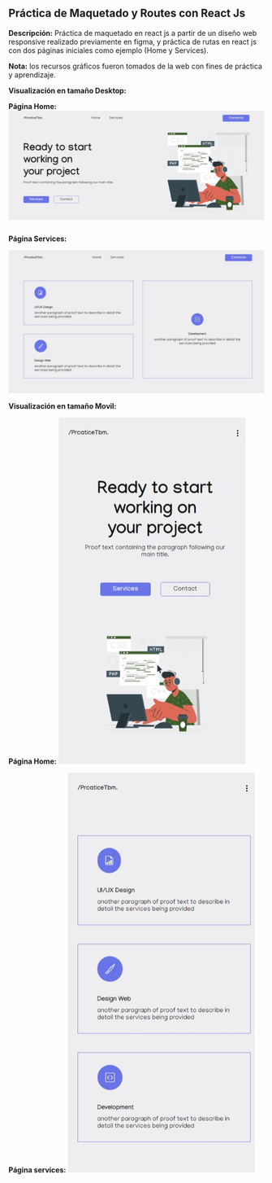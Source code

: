 ## Práctica de Maquetado y Routes con React Js

**Descripción:** Práctica de maquetado en react js a partir de un diseño web responsive realizado previamente en figma, y práctica de rutas en react js con dos páginas iniciales como ejemplo (Home y Services).

**Nota:** los recursos gráficos fueron tomados de la web con fines de práctica y aprendizaje.

**Visualización en tamaño Desktop:**

**Página Home:**
![Desktop-size-home](./src/assets/page-home-desktop.jpeg "Desktop-size-home")

**Página Services:**

![Desktop-size-services](./src/assets/page-services-desktop.jpeg "Desktop-size-services")

**Visualización en tamaño Movil:** 

**Página Home:**
![Movil-size-home](./src/assets/page-home-movil.jpeg "Movil-size-home")

**Página services:**
![Movil-size-services](./src/assets/page-services-movil.jpeg "Movil-size-services")